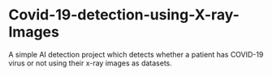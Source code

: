 # Covid-19-detection-using-X-ray-Images
A simple AI detection project which detects whether a patient has COVID-19 virus or not using their x-ray images as datasets.
